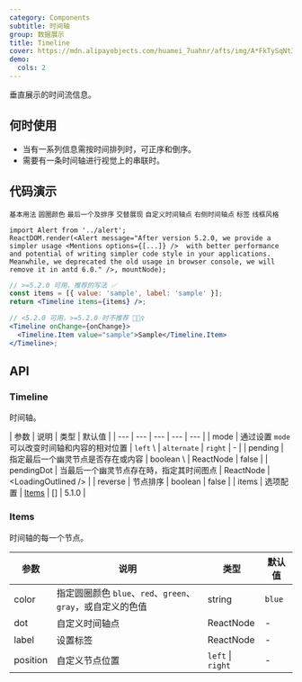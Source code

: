 ```yaml
---
category: Components
subtitle: 时间轴
group: 数据展示
title: Timeline
cover: https://mdn.alipayobjects.com/huamei_7uahnr/afts/img/A*FkTySqNt3sYAAAAAAAAAAAAADrJ8AQ/original
demo:
  cols: 2
---
```


垂直展示的时间流信息。

## 何时使用

- 当有一系列信息需按时间排列时，可正序和倒序。
- 需要有一条时间轴进行视觉上的串联时。

## 代码演示

<!-- prettier-ignore -->
<code src="./demo/basic.tsx">基本用法</code>
<code src="./demo/color.tsx">圆圈颜色</code>
<code src="./demo/pending.tsx">最后一个及排序</code>
<code src="./demo/alternate.tsx">交替展现</code>
<code src="./demo/custom.tsx">自定义时间轴点</code>
<code src="./demo/right.tsx">右侧时间轴点</code>
<code src="./demo/label.tsx">标签</code>
<code src="./demo/wireframe.tsx" debug>线框风格</code>

```__react
import Alert from '../alert';
ReactDOM.render(<Alert message="After version 5.2.0, we provide a simpler usage <Mentions options={[...]} />  with better performance and potential of writing simpler code style in your applications. Meanwhile, we deprecated the old usage in browser console, we will remove it in antd 6.0." />, mountNode);
```

```jsx
// >=5.2.0 可用，推荐的写法 ✅
const items = [{ value: 'sample', label: 'sample' }];
return <Timeline items={items} />;

// <5.2.0 可用，>=5.2.0 时不推荐 🙅🏻‍♀️
<Timeline onChange={onChange}>
  <Timeline.Item value="sample">Sample</Timeline.Item>
</Timeline>;
```

## API

### Timeline

时间轴。

| 参数 | 说明 | 类型 | 默认值 |
| --- | --- | --- | --- | --- |
| mode | 通过设置 `mode` 可以改变时间轴和内容的相对位置 | `left` \  | `alternate` \| `right` | - |
| pending | 指定最后一个幽灵节点是否存在或内容 | boolean \  | ReactNode | false |
| pendingDot | 当最后一个幽灵节点存在時，指定其时间图点 | ReactNode | &lt;LoadingOutlined /> |
| reverse | 节点排序 | boolean | false |
| items | 选项配置 | [Items](#Items) | [] | 5.1.0 |

### Items

时间轴的每一个节点。

| 参数 | 说明 | 类型 | 默认值 |
| --- | --- | --- | --- |
| color | 指定圆圈颜色 `blue`、`red`、`green`、`gray`，或自定义的色值 | string | `blue` |
| dot | 自定义时间轴点 | ReactNode | - |
| label | 设置标签 | ReactNode | - |
| position | 自定义节点位置 | `left` \| `right` | - |
